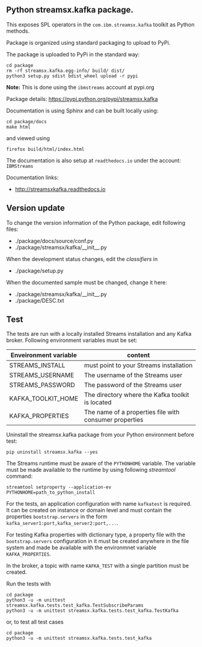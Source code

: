 ## Python streamsx.kafka package.

This exposes SPL operators in the `com.ibm.streamsx.kafka` toolkit as Python methods.

Package is organized using standard packaging to upload to PyPi.

The package is uploaded to PyPi in the standard way:
```
cd package
rm -rf streamsx.kafka.egg-info/ build/ dist/
python3 setup.py sdist bdist_wheel upload -r pypi
```
**Note:** This is done using the `ibmstreams` account at pypi.org

Package details: https://pypi.python.org/pypi/streamsx.kafka

Documentation is using Sphinx and can be built locally using:
```
cd package/docs
make html
```
and viewed using
```
firefox build/html/index.html
```

The documentation is also setup at `readthedocs.io` under the account: `IBMStreams`

Documentation links:
* http://streamsxkafka.readthedocs.io

## Version update

To change the version information of the Python package, edit following files:

- ./package/docs/source/conf.py
- ./package/streamsx/kafka/\_\_init\_\_.py

When the development status changes, edit the *classifiers* in

- ./package/setup.py

When the documented sample must be changed, change it here:

- ./package/streamsx/kafka/\_\_init\_\_.py
- ./package/DESC.txt


## Test

The tests are run with a locally installed Streams installation and any Kafka broker.
Following environment variables must be set:

| Enveironment variable | content |
| --- | --- |
| STREAMS_INSTALL | must point to your Streams installation |
| STREAMS_USERNAME | The username of the Streams user |
| STREAMS_PASSWORD | The password of the Streams user |
| KAFKA_TOOLKIT_HOME | The directory where the Kafka toolkit is located |
| KAFKA_PROPERTIES | The name of a properties file with consumer properties |

Uninstall the streamsx.kafka package from your Python environment before test:

`pip uninstall streamsx.kafka --yes`

The Streams runtime must be aware of the `PYTHONHOME` variable. The variable must be made
available to the runtime by using following *streamtool* command:

```
streamtool setproperty --application-ev PYTHONHOME=path_to_python_install
```

For the tests, an application configuration with name `kafkatest` is required. It can be created
on instance or domain level and must contain the properties `bootstrap.servers` in the form
`kafka_server1:port,kafka_server2:port,...`.

For testing Kafka properties with dictionary type, a property file with the `bootstrap.servers`
configuration in it must be created anywhere in the file system and made be available with the
environmnet variable `KAFKA_PROPERTIES`.

In the broker, a topic with name `KAFKA_TEST` with a single partition must be created.

Run the tests with

```
cd package
python3 -u -m unittest streamsx.kafka.tests.test_kafka.TestSubscribeParams
python3 -u -m unittest streamsx.kafka.tests.test_kafka.TestKafka
```

or, to test all test cases

```
cd package
python3 -u -m unittest streamsx.kafka.tests.test_kafka
```
